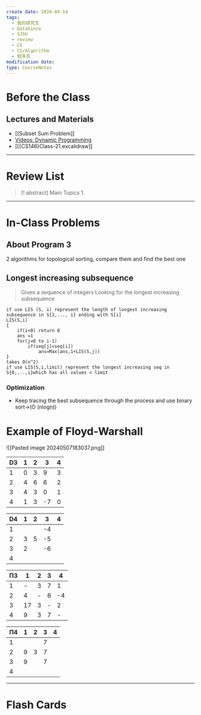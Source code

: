 ```yaml
---
create date: 2024-04-14
tags:
  - 我的研究生
  - DataSince
  - SJSU
  - review
  - CS
  - CS/Algorithm
  - 程序员
modification date: 
type: CourseNotes
---
```

# Before the Class
## Lectures and Materials
- [[Subset Sum Problem]]
- [Videos: Dynamic Programming](https://www.youtube.com/playlist?list=PLSVu1-lON6LwaLkn1J4slNQEp2oEjWCqX)
- [[{CS146}Class-21.excalidraw]]
---
# Review List
>[! abstract] Main Topics
>1. 

---
# In-Class Problems
## About Program 3
2 algorithms for topological sorting, compare them and find the best one

## Longest increasing subsequence
>Given a sequence of integers
>Looking for the longest increasing subsequence

```
if use LIS (S, i) represent the length of longest increasing subsequence in S{1,..., i} ending with S[i]
LIS(S,i)
{
	if(i<0) return 0
	ans =1
	for(j=0 to i-1)
		if(seq[j]<seq[i])
			ans=Max(ans,1+LIS(S,j))
}
takes O(n^2)
if use LIS(S,i,limit) represent the longest increasing seq in S{0,...,i}which has all values < limit
```
### Optimization
- Keep tracing the best subsequence through the process and use binary sort->(O (nlogn))
# Example of Floyd-Warshall
![[Pasted image 20240507183037.png]]

| D3  | 1   | 2   | 3   | 4   |
| --- | --- | --- | --- | --- |
| 1   | 0   | 3   | 9   | 3   |
| 2   | 4   | 6   | 6   | 2   |
| 3   | 4   | 3   | 0   | 1   |
| 4   | 1   | 3   | -7  | 0   |

| D4  | 1   | 2   | 3   | 4   |
| --- | --- | --- | --- | --- |
| 1   |     |     | -4  |     |
| 2   | 3   | 5   | -5  |     |
| 3   | 2   |     | -6  |     |
| 4   |     |     |     |     |

| Π3  | 1   | 2   | 3   | 4   |
| --- | --- | --- | --- | --- |
| 1   | -   | 3   | 7   | 1   |
| 2   | 4   | -   | 6   | -4  |
| 3   | 17  | 3   | -   | 2   |
| 4   | 9   | 3   | 7   | -   |

| Π4  | 1   | 2   | 3   | 4   |
| --- | --- | --- | --- | --- |
| 1   |     |     | 7   |     |
| 2   | 9   | 3   | 7   |     |
| 3   | 9   |     | 7   |     |
| 4   |     |     |     |     |


---

# Flash Cards
